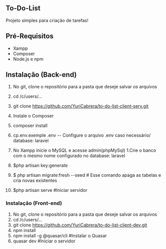   
## To-Do-List

Projeto simples para criação de tarefas!



## Pré-Requisitos

- Xampp
- Composer
- Node.js e npm

## Instalação (Back-end)

1. No git, clone o repositório para a pasta que deseje salvar os arquivos
 1. cd /c/users/...
 2. git clone https://github.com/YuriCabrera/to-do-list-client-serv.git

2. Instale o Composer
 1. composer install
 2. cp.env.exemple .env   -- Configure o arquivo .env caso necessário/ database: laravel
 3. No Xampp inicie o MySQL e acesse admin(phpMySql)
  1.Crie o banco com o mesmo nome configurado no database: laravel
 4. $php artisan key:generate
 5. $ php artisan migrate:fresh --seed    					# Esse comando apaga as tabelas e cria novas existentes
 6. $php artisan serve							                #Iniciar servidor


### Instalação (Front-end)

 1. No git, clone o repositório para a pasta que deseje salvar os arquivos
 1. cd /c/users/...
 2. git clone https://github.com/YuriCabrera/to-do-list-client-dev.git
 3. npm install
 4. npm install -g @quasar/cli 						#Instalar o Quasar
 5. quasar dev  								          #Iniciar o servidor



